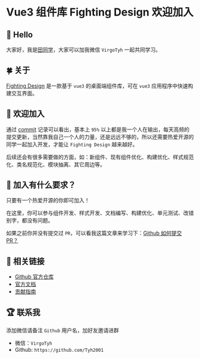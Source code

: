 # Vue3 组件库 Fighting Design 欢迎加入

## 👋 Hello

大家好，我是[田同学](https://github.com/Tyh2001)，大家可以加我微信 `VirgoTyh` 一起共同学习。

## 🍀 关于

[Fighting Design](https://github.com/FightingDesign/fighting-design) 是一款基于 `vue3` 的桌面端组件库，可在 `vue3` 应用程序中快速构建交互界面。

## 🥕 欢迎加入

通过 [commit](https://github.com/FightingDesign/fighting-design/commits/master) 记录可以看出，基本上 `95%` 以上都是我一个人在输出，每天高频的提交更新，当然靠我自己一个人的力量，还是远远不够的，所以还需要热爱开源的同学一起加入开发，才能让 `Fighting Design` 越来越好。

后续还会有很多需要做的方面，如：新组件、现有组件优化、构建优化、样式规范化、类名规范化、模块抽离、其它周边等。

## 🚀 加入有什么要求？

只要有一个热爱开源的你即可加入！

在这里，你可以参与组件开发、样式开发、文档编写、构建优化、单元测试、改错别字，都没有问题。

如果之前你并没有提交过 `PR`，可以看我这篇文章来学习下：[Github 如何提交 PR？](https://juejin.cn/post/7108740596738719751)

## 🎉 相关链接

- [Github 官方仓库](https://github.com/FightingDesign/fighting-design)
- [官方文档](https://fighting.tianyuhao.cn/)
- [贡献指南](https://github.com/FightingDesign/fighting-design/blob/master/CONTRIBUTING.md)

## 🏆 联系我

添加微信请备注 `Github` 用户名，加好友邀请进群

- 微信：`VirgoTyh`
- Github: `https://github.com/Tyh2001`
